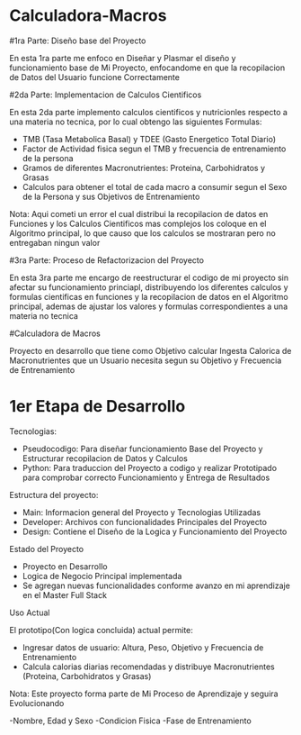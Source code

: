 # Calculadora-Macros

#1ra Parte: Diseño base del Proyecto

En esta 1ra parte me enfoco en Diseñar y Plasmar el diseño y funcionamiento base
de Mi Proyecto, enfocandome en que la recopilacion de Datos del Usuario funcione
Correctamente

#2da Parte: Implementacion de Calculos Cientificos

En esta 2da parte implemento calculos cientificos y nutricionles respecto a una
materia no tecnica, por lo cual obtengo las siguientes Formulas:

- TMB (Tasa Metabolica Basal) y TDEE (Gasto Energetico Total Diario)
- Factor de Actividad fisica segun el TMB y frecuencia de entrenamiento de la
persona
- Gramos de diferentes Macronutrientes: Proteina, Carbohidratos y Grasas
- Calculos para obtener el total de cada macro a consumir segun el Sexo de la Persona
y sus Objetivos de Entrenamiento

Nota: Aqui cometi un error el cual distribui la recopilacion de datos en Funciones
y los Calculos Cientificos mas complejos los coloque en el Algoritmo principal, lo
que causo que los calculos se mostraran pero no entregaban ningun valor

#3ra Parte: Proceso de Refactorizacion del Proyecto

En esta 3ra parte me encargo de reestructurar el codigo de mi proyecto sin afectar
su funcionamiento princiapl, distribuyendo los diferentes calculos y formulas
cientificas en funciones y la recopilacion de datos en el Algoritmo principal, ademas
de ajustar los valores y formulas correspondientes a una materia no tecnica

#Calculadora de Macros

Proyecto en desarrollo que tiene como Objetivo calcular Ingesta Calorica de Macronutrientes que un
Usuario necesita segun su Objetivo y Frecuencia de Entrenamiento

# 1er Etapa de Desarrollo

Tecnologias:
- Pseudocodigo: Para diseñar funcionamiento Base del Proyecto y Estructurar recopilacion de Datos y
Calculos
- Python: Para traduccion del Proyecto a codigo y realizar Prototipado para comprobar correcto
Funcionamiento y Entrega de Resultados

Estructura del proyecto:
- Main: Informacion general del Proyecto y Tecnologias Utilizadas
- Developer: Archivos con funcionalidades Principales del Proyecto
- Design: Contiene el Diseño de la Logica y Funcionamiento del Proyecto

Estado del Proyecto
- Proyecto en Desarrollo
- Logica de Negocio Principal implementada
- Se agregan nuevas funcionalidades conforme avanzo en mi aprendizaje en el Master Full Stack

Uso Actual

El prototipo(Con logica concluida) actual permite:
- Ingresar datos de usuario: Altura, Peso, Objetivo y Frecuencia de Entrenamiento
- Calcula calorias diarias recomendadas y distribuye Macronutrientes (Proteina, Carbohidratos y
Grasas)

Nota: Este proyecto forma parte de Mi Proceso de Aprendizaje y seguira Evolucionando

-Nombre, Edad y Sexo
-Condicion Fisica
-Fase de Entrenamiento
